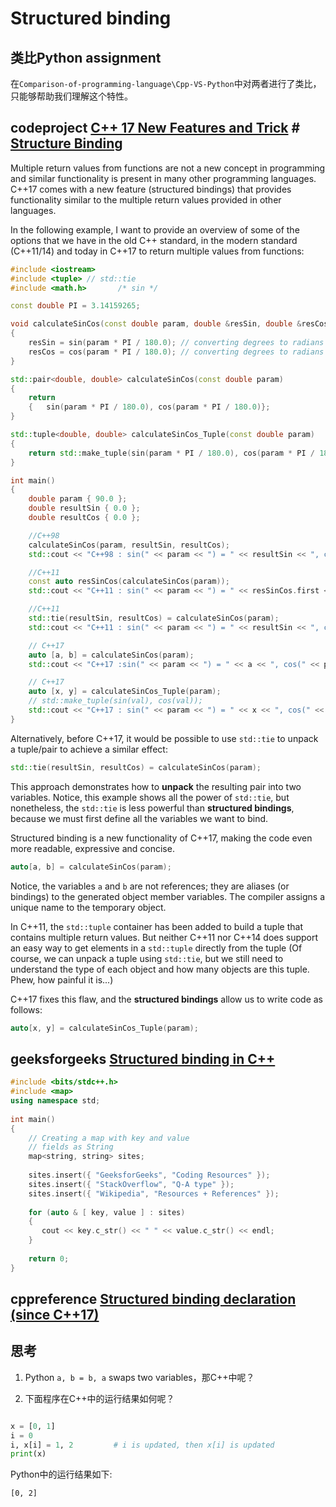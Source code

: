 # Structured binding

## 类比Python assignment

在`Comparison-of-programming-language\Cpp-VS-Python`中对两者进行了类比，只能够帮助我们理解这个特性。



## codeproject [C++ 17 New Features and Trick](https://www.codeproject.com/Articles/5262072/Cplusplus-17-New-Features-and-Trick) # [Structure Binding](https://www.codeproject.com/Articles/5262072/Cplusplus-17-New-Features-and-Trick#Structure%20binding)

Multiple return values from functions are not a new concept in programming and similar functionality is present in many other programming languages. C++17 comes with a new feature (structured bindings) that provides functionality similar to the multiple return values provided in other languages.

In the following example, I want to provide an overview of some of the options that we have in the old C++ standard, in the modern standard (C++11/14) and today in C++17 to return multiple values from functions:

```C++
#include <iostream>
#include <tuple> // std::tie
#include <math.h>       /* sin */

const double PI = 3.14159265;

void calculateSinCos(const double param, double &resSin, double &resCos)
{
	resSin = sin(param * PI / 180.0); // converting degrees to radians
	resCos = cos(param * PI / 180.0); // converting degrees to radians
}

std::pair<double, double> calculateSinCos(const double param)
{
	return
	{	sin(param * PI / 180.0), cos(param * PI / 180.0)};
}

std::tuple<double, double> calculateSinCos_Tuple(const double param)
{
	return std::make_tuple(sin(param * PI / 180.0), cos(param * PI / 180.0));  // packing values into tuple
}

int main()
{
	double param { 90.0 };
	double resultSin { 0.0 };
	double resultCos { 0.0 };

	//C++98
	calculateSinCos(param, resultSin, resultCos);
	std::cout << "C++98 : sin(" << param << ") = " << resultSin << ", cos(" << param << ") = " << resultCos << "\n";

	//C++11
	const auto resSinCos(calculateSinCos(param));
	std::cout << "C++11 : sin(" << param << ") = " << resSinCos.first << ", cos(" << param << ") = " << resSinCos.second << "\n";

	//C++11
	std::tie(resultSin, resultCos) = calculateSinCos(param);
	std::cout << "C++11 : sin(" << param << ") = " << resultSin << ", cos(" << param << ") = " << resultCos << "\n";

	// C++17
	auto [a, b] = calculateSinCos(param);
	std::cout << "C++17 :sin(" << param << ") = " << a << ", cos(" << param << ") = " << b << "\n";

	// C++17
	auto [x, y] = calculateSinCos_Tuple(param);
	// std::make_tuple(sin(val), cos(val));
	std::cout << "C++17 : sin(" << param << ") = " << x << ", cos(" << param << ") = " << y << "\n";
}

```

Alternatively, before C++17, it would be possible to use `std::tie` to unpack a tuple/pair to achieve a similar effect:

```C++
std::tie(resultSin, resultCos) = calculateSinCos(param);
```

This approach demonstrates how to **unpack** the resulting pair into two variables. Notice, this example shows all the power of `std::tie`, but nonetheless, the `std::tie` is less powerful than **structured bindings**, because we must first define all the variables we want to bind.

Structured binding is a new functionality of C++17, making the code even more readable, expressive and concise.

```C++
auto[a, b] = calculateSinCos(param);
```

Notice, the variables `a` and `b` are not references; they are aliases (or bindings) to the generated object member variables. The compiler assigns a unique name to the temporary object.

In C++11, the `std::tuple` container has been added to build a tuple that contains multiple return values. But neither C++11 nor C++14 does support an easy way to get elements in a `std::tuple` directly from the tuple (Of course, we can unpack a tuple using  `std::tie`, but we still need to understand the type of each object and how many objects are this tuple. Phew, how painful it is...)

C++17 fixes this flaw, and the **structured bindings** allow us to write code as follows:

```c++
auto[x, y] = calculateSinCos_Tuple(param);
```



## geeksforgeeks [Structured binding in C++](https://www.geeksforgeeks.org/structured-binding-c/)





```C++
#include <bits/stdc++.h> 
#include <map> 
using namespace std; 
  
int main() 
{ 
    // Creating a map with key and value  
    // fields as String 
    map<string, string> sites; 
      
    sites.insert({ "GeeksforGeeks", "Coding Resources" }); 
    sites.insert({ "StackOverflow", "Q-A type" }); 
    sites.insert({ "Wikipedia", "Resources + References" }); 
  
    for (auto & [ key, value ] : sites)  
    { 
       cout << key.c_str() << " " << value.c_str() << endl; 
    } 
      
    return 0; 
} 
```





## cppreference [Structured binding declaration (since C++17)](https://en.cppreference.com/w/cpp/language/structured_binding)

## 思考

1) Python  `a, b = b, a` swaps two variables，那C++中呢？

2) 下面程序在C++中的运行结果如何呢？

```python

x = [0, 1]
i = 0
i, x[i] = 1, 2         # i is updated, then x[i] is updated
print(x)
```

Python中的运行结果如下:

```
[0, 2]
```

